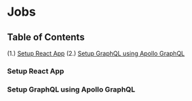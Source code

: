 # Jobs

## Table of Contents

(1.) [Setup React App](#setup-react-app)
(2.) [Setup GraphQL using Apollo GraphQL](#setup-graphql-using-apollo-graphql)

### Setup React App

### Setup GraphQL using Apollo GraphQL

